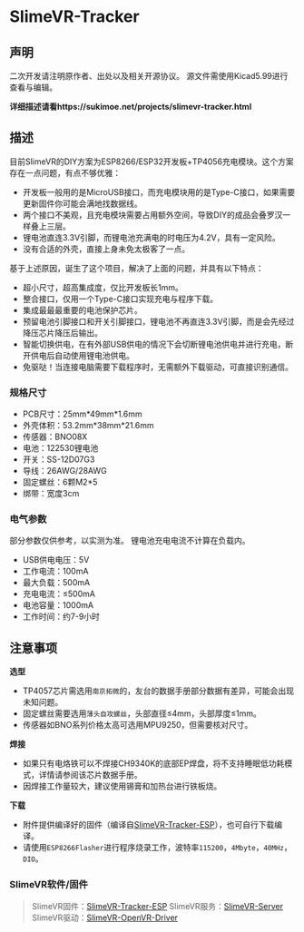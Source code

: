 # SlimeVR-Tracker

## 声明
二次开发请注明原作者、出处以及相关开源协议。
源文件需使用Kicad5.99进行查看与编辑。

**详细描述请看https://sukimoe.net/projects/slimevr-tracker.html**



## 描述
目前SlimeVR的DIY方案为ESP8266/ESP32开发板+TP4056充电模块。这个方案存在一点问题，有点不够优雅：
- 开发板一般用的是MicroUSB接口，而充电模块用的是Type-C接口，如果需要更新固件你可能会满地找数据线。
- 两个接口不美观，且充电模块需要占用额外空间，导致DIY的成品会叠罗汉一样叠上三层。
- 锂电池直连3.3V引脚，而锂电池充满电的时电压为4.2V，具有一定风险。
- 没有合适的外壳，直接上身未免太极客了一点。

基于上述原因，诞生了这个项目，解决了上面的问题，并具有以下特点：
- 超小尺寸，超高集成度，仅比开发板长1mm。
- 整合接口，仅用一个Type-C接口实现充电与程序下载。
- 集成最最最重要的电池保护芯片。
- 预留电池引脚接口和开关引脚接口，锂电池不再直连3.3V引脚，而是会先经过降压芯片降压后输出。
- 智能切换供电，在有外部USB供电的情况下会切断锂电池供电并进行充电，断开供电后自动使用锂电池供电。
- 免驱哒！当连接电脑需要下载程序时，无需额外下载驱动，可直接识别通信。



### 规格尺寸
- PCB尺寸：25mm\*49mm\*1.6mm
- 外壳体积：53.2mm\*38mm\*21.6mm
- 传感器：BNO08X
- 电池：122530锂电池
- 开关：SS-12D07G3
- 导线：26AWG/28AWG
- 固定螺丝：6颗M2\*5
- 绑带：宽度3cm



### 电气参数
部分参数仅供参考，以实测为准。
锂电池充电电流不计算在负载内。
- USB供电电压：5V
- 工作电流：100mA
- 最大负载：500mA
- 充电电流：≤500mA
- 电池容量：1000mA
- 工作时间：约7-9小时



## 注意事项
**选型**
- TP4057芯片需选用`南京拓微`的，友台的数据手册部分数据有差异，可能会出现未知问题。
- 固定螺丝需要选用`薄头自攻螺丝`，头部直径≤4mm，头部厚度≤1mm。
- 传感器如BNO系列价格太高可选用MPU9250，但需要核对尺寸。

**焊接**
- 如果只有电烙铁可以不焊接CH9340K的底部EP焊盘，将不支持睡眠低功耗模式，详情请参阅该芯片数据手册。
- 因焊接工作量较大，建议使用锡膏和加热台进行铁板烧。

**下载**
- 附件提供编译好的固件（编译自[SlimeVR-Tracker-ESP](https://github.com/SlimeVR/SlimeVR-Tracker-ESP)），也可自行下载编译。
- 请使用`ESP8266Flasher`进行程序烧录工作，波特率`115200`，`4Mbyte`，`40MHz`，`DIO`。



### SlimeVR软件/固件
> SlimeVR固件：[SlimeVR-Tracker-ESP](https://github.com/SlimeVR/SlimeVR-Tracker-ESP)
> SlimeVR服务：[SlimeVR-Server](https://github.com/SlimeVR/SlimeVR-Server)
> SlimeVR驱动：[SlimeVR-OpenVR-Driver](https://github.com/SlimeVR/SlimeVR-OpenVR-Driver)
